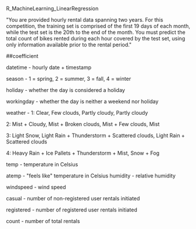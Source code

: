 R_MachineLearning_LinearRegression

"You are provided hourly rental data spanning two years. For this competition, the training set is comprised of the first 19 days of each month, while the test set is the 20th to the end of the month. You must predict the total count of bikes rented during each hour covered by the test set, using only information available prior to the rental period."

##coefficient

datetime - hourly date + timestamp

season - 1 = spring, 2 = summer, 3 = fall, 4 = winter

holiday - whether the day is considered a holiday

workingday - whether the day is neither a weekend nor holiday

weather -
  1: Clear, Few clouds, Partly cloudy, Partly cloudy

  2: Mist + Cloudy, Mist + Broken clouds, Mist + Few clouds, Mist

  3: Light Snow, Light Rain + Thunderstorm + Scattered clouds, Light Rain + Scattered clouds

  4: Heavy Rain + Ice Pallets + Thunderstorm + Mist, Snow + Fog

temp - temperature in Celsius

atemp - "feels like" temperature in Celsius
humidity - relative humidity

windspeed - wind speed

casual - number of non-registered user rentals initiated

registered - number of registered user rentals initiated

count - number of total rentals
